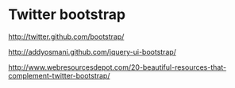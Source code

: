 <!--
title : Twitter bootstrap
author : Roman Ožana <ozana@omdesign.cz>
date : 9.3.2012 13:07:46
tags : bootstrap, twitter
-->

# Twitter bootstrap

http://twitter.github.com/bootstrap/
  
http://addyosmani.github.com/jquery-ui-bootstrap/
  
http://www.webresourcesdepot.com/20-beautiful-resources-that-complement-twitter-bootstrap/